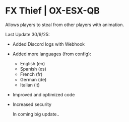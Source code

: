 # FX Thief | OX-ESX-QB
Allows players to steal from other players with animation. 

Last Update 30/9/25:
- Added Discord logs with Webhook
- Added more languages (from config):
  - English (en)
  - Spanish (es)
  - French (fr)
  - German (de)
  - Italian (it)
- Improved and optimized code
- Increased security

  In coming big update..
